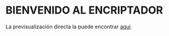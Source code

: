 # BIENVENIDO AL ENCRIPTADOR
La previsualización directa la puede encontrar [aqui](https://tomaszucchi.github.io/Encriptador-de-texto/).
